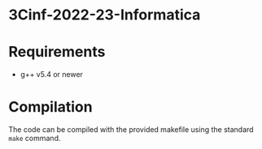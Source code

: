 # 3Cinf-2022-23-Informatica
# Requirements

  * g++ v5.4 or newer

# Compilation

The code can be compiled with the provided makefile using the standard `make` command.
